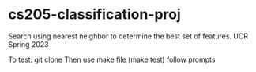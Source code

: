 # cs205-classification-proj
Search using nearest neighbor to determine the best set of features. UCR Spring 2023

To test:
git clone
Then use make file (make test)
follow prompts
